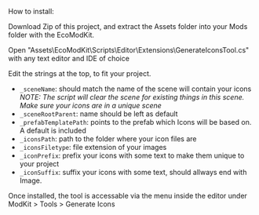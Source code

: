 How to install:

Download Zip of this project, and extract the Assets folder into your Mods folder with the EcoModKit.

Open "Assets\EcoModKit\Scripts\Editor\Extensions\GenerateIconsTool.cs" with any text editor and IDE of choice

Edit the strings at the top, to fit your project.
- `_sceneName`: should match the name of the scene will contain your icons *NOTE: The script will clear the scene for existing things in this scene. Make sure your icons are in a unique scene*
- `_sceneRootParent`: name should be left as default
- `_prefabTemplatePath`: points to the prefab which Icons will be based on. A default is included
- `_iconsPath`: path to the folder where your icon files are
- `_iconsFiletype`: file extension of your images
- `_iconPrefix`: prefix your icons with some text to make them unique to your project
- `_iconSuffix`: suffix your icons with some text, should allways end with Image.

Once installed, the tool is accessable via the menu inside the editor under
ModKit > Tools > Generate Icons
